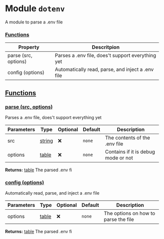 
# Module `dotenv`
A module to parse a .env file









### [Functions](#Functions)
| Property | Descritpion |
| -------- | ----------- |
| parse (src, options) | Parses a .env file, does&#039;t support everything yet |
| config (options) | Automatically read, parse, and inject a .env file |



## [Functions](#Functions)

### [parse (src, options)](#parse)
Parses a .env file, does't support everything yet



| Parameters | Type | Optional | Default | Description |
| --------------- | ---- | -------- | ------- | ----------- |
| src | <a class="type" href="https://www.lua.org/manual/5.1/manual.html#5.4">string</a> | ❌ | `none` |  The contents of the .env file |
| options | <a class="type" href="https://www.lua.org/manual/5.1/manual.html#5.5">table</a> | ❌ | `none` |  Contains if it is debug mode or not |





**Returns:** <a class="type" href="https://www.lua.org/manual/5.1/manual.html#5.5">table</a> The parsed .env fi










### [config (options)](#config)
Automatically read, parse, and inject a .env file



| Parameters | Type | Optional | Default | Description |
| --------------- | ---- | -------- | ------- | ----------- |
| options | <a class="type" href="https://www.lua.org/manual/5.1/manual.html#5.5">table</a> | ❌ | `none` |  The options on how to parse the file |





**Returns:** <a class="type" href="https://www.lua.org/manual/5.1/manual.html#5.5">table</a> The parsed .env fi











